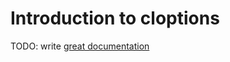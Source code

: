 # Introduction to cloptions

TODO: write [great documentation](http://jacobian.org/writing/what-to-write/)
